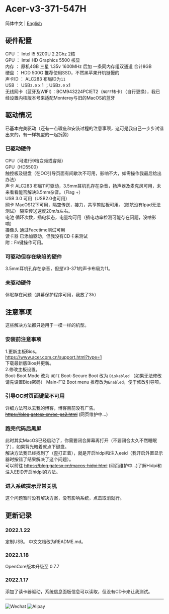 # Acer-v3-371-547H
简体中文 | [English](./README-en.md)<br>
##  硬件配置
CPU ： Intel I5 5200U 2.2Ghz 2核<br>
GPU ： Intel HD Graphics 5500 核显<br>
内存 ： 原机4GB 三星 1.35v 1600MHz 后加 一条同内存组双通道 合计8GB<br>
硬盘 ： HDD 500G 推荐使用SSD，不然黑苹果开机挺慢的<br>
声卡ID ： ALC283 布局ID为`11`<br>
USB ： USB`3.0` x 1 ；USB`2.0` x1 <br>
无线网卡（蓝牙及WIFI）：BCM943224PCIET2（`NGFF`转卡）（自行更换），我已经设置内核版本号来适配Monterey与旧的MacOS的蓝牙<br>
## 驱动情况
已基本完美驱动（还有一点瑕疵和安装过程的注意事项，这可是我自己一步步试错出来的，有一样机型的一起折腾）
### 已驱动硬件
CPU（可进行9档变频或睿频）<br>
GPU（HD5500）<br>
触控板及键盘（在OC引导页面有间歇次不可用，影响不大，如需操作我最后给出办法）<br>
声卡 ALC283 布局11可驱动，3.5mm耳机孔存在杂音，扬声器及麦克风可用，未来看看能否解决3.5mm杂音。（Flag +）<br>
USB 3.0 可用（USB2.0也可用）<br>
网卡 MacOS12下可用，隔空传送，接力，共享剪贴板可用。（随航没有Ipad无法测试） 隔空传送速度20m/s左右。<br>
电池 循环次数，插电状态，电量均可用（插电功率检测可能存在问题，没啥影响）<br>
摄像头 通过Facetime测试可用<br>
读卡器 已添加驱动，但我没有CD卡来测试<br>
附：Fn键操作可用。
### 可驱动但存在缺陷的硬件
3.5mm耳机孔存在杂音，但是V3-371的声卡布局为11。
### 未驱动硬件
休眠存在问题（屏幕保护程序可用，我放了3h）
## 注意事项
这些解决方法都只适用于一模一样的机型。
### 安装前注意事项
1.更新主板Bios。<br>
https://www.acer.com.cn/support.html?type=1 <br>
下载最新版Bios并更新。<br>
2.修改主板设置。<br>
Boot-Boot Mode 改为 `UEFI`
Boot-Secure Boot 改为 `Diskabled` （如果无法修改请先设置Bios密码）
Main-F12 Boot menu 推荐改为`Enabled`，便于修改引导项。
### 引导OC时页面键鼠不可用
详细方法可以去我的博客，博客目前没有广告。<br>
~~https://blog.gatesx.cn/oc-ps2.html~~ (网页维护中...)
### 跑完代码后黑屏
此时其实MacOS已经启动了，你需要闭合屏幕再打开（不要闭合太久不然睡眠了），如果背光暗着就点下键盘。<br>
解决方法我已经找到了（歪打正着），就是开启hidpi和注入eeid（我开启外置显示器时按错了结果解决了这个问题）。<br>
可以前往 ~~https://blog.gatesx.cn/macos-hidpi.html~~ (网页维护中...)了解Hidpi和注入EEID开启hidpi的方法。
### 进入系统提示异常关机

这个问题暂时没有解决方案，没有影响系统，点击取消就行。<br>

## 更新记录
### 2022.1.22
定制USB。
中文文档改为README.md。
### 2022.1.18
OpenCore版本升级至 0.7.7
### 2022.1.17
添加了读卡器驱动，系统信息面板信息可以读取，但没有CD卡来让我测试。

---
![Wechat](https://user-images.githubusercontent.com/84220224/149635235-3f295841-d2cf-4579-b2a7-00b5345ff77e.jpg)
![Alipay](https://user-images.githubusercontent.com/84220224/149635237-1d548a3f-12c8-4c4b-81a8-08b455b9801f.jpg)
